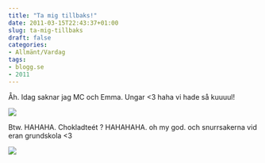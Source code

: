 ```yaml
---
title: "Ta mig tillbaks!"
date: 2011-03-15T22:43:37+01:00
slug: ta-mig-tillbaks
draft: false
categories:
- Allmänt/Vardag
tags:
- blogg.se
- 2011
---
```

Åh. Idag saknar jag MC och Emma. Ungar <3 haha vi hade så kuuuul!  
  
  
  
![](/assets/images/blogg.se/hpim1771_137844548.jpg)  
  
  
Btw. HAHAHA. Chokladteét ? HAHAHAHA. oh my god. och snurrsakerna vid eran grundskola <3  
  
![](/assets/images/blogg.se/jagsnurrar31juli06_137844759.jpg)